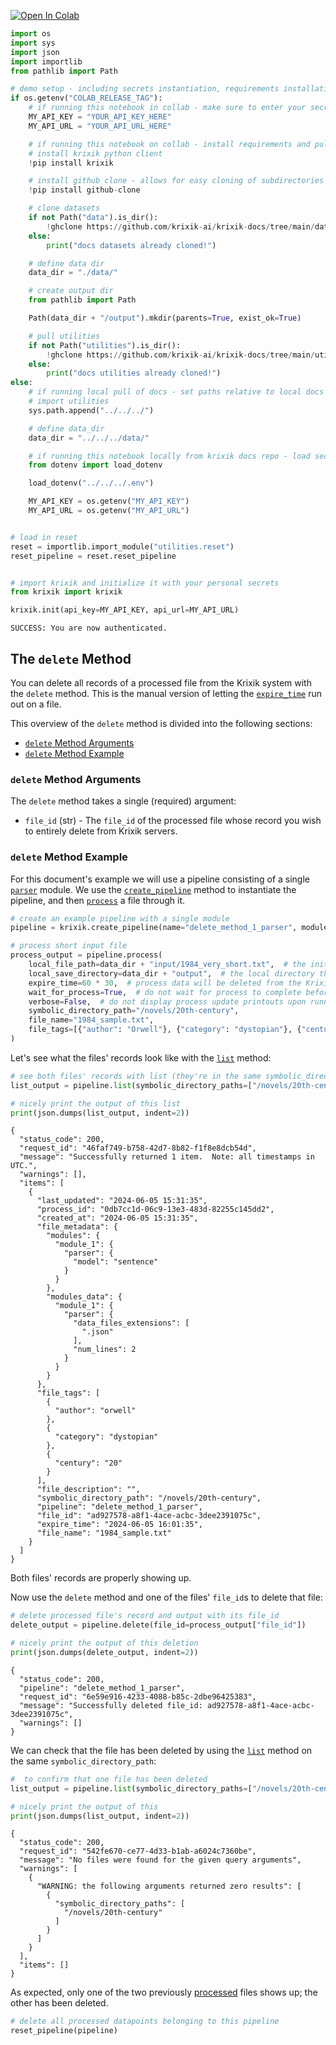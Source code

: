 <a href="https://colab.research.google.com/github/krixik-ai/krixik-docs/blob/main/docs/system/file_system/delete_method.ipynb" target="_parent"><img src="https://colab.research.google.com/assets/colab-badge.svg" alt="Open In Colab"/></a>


```python
import os
import sys
import json
import importlib
from pathlib import Path

# demo setup - including secrets instantiation, requirements installation, and path setting
if os.getenv("COLAB_RELEASE_TAG"):
    # if running this notebook in collab - make sure to enter your secrets
    MY_API_KEY = "YOUR_API_KEY_HERE"
    MY_API_URL = "YOUR_API_URL_HERE"

    # if running this notebook on collab - install requirements and pull required subdirectories
    # install krixik python client
    !pip install krixik

    # install github clone - allows for easy cloning of subdirectories from docs repo: https://github.com/krixik-ai/krixik-docs
    !pip install github-clone

    # clone datasets
    if not Path("data").is_dir():
        !ghclone https://github.com/krixik-ai/krixik-docs/tree/main/data
    else:
        print("docs datasets already cloned!")

    # define data dir
    data_dir = "./data/"

    # create output dir
    from pathlib import Path

    Path(data_dir + "/output").mkdir(parents=True, exist_ok=True)

    # pull utilities
    if not Path("utilities").is_dir():
        !ghclone https://github.com/krixik-ai/krixik-docs/tree/main/utilities
    else:
        print("docs utilities already cloned!")
else:
    # if running local pull of docs - set paths relative to local docs structure
    # import utilities
    sys.path.append("../../../")

    # define data_dir
    data_dir = "../../../data/"

    # if running this notebook locally from krixik docs repo - load secrets from a .env placed at the base of the docs repo
    from dotenv import load_dotenv

    load_dotenv("../../../.env")

    MY_API_KEY = os.getenv("MY_API_KEY")
    MY_API_URL = os.getenv("MY_API_URL")


# load in reset
reset = importlib.import_module("utilities.reset")
reset_pipeline = reset.reset_pipeline


# import krixik and initialize it with your personal secrets
from krixik import krixik

krixik.init(api_key=MY_API_KEY, api_url=MY_API_URL)
```

    SUCCESS: You are now authenticated.


## The `delete` Method

You can delete all records of a processed file from the Krixik system with the `delete` method. This is the manual version of letting the [`expire_time`](../parameters_processing_files_through_pipelines/process_method.md#core-process-method-arguments) run out on a file.

This overview of the `delete` method is divided into the following sections:

- [`delete` Method Arguments](#delete-method-arguments)
- [`delete` Method Example](#delete-method-example)

### `delete` Method Arguments

The `delete` method takes a single (required) argument:

- `file_id` (str) - The `file_id` of the processed file whose record you wish to entirely delete from Krixik servers.

### `delete` Method Example

For this document's example we will use a pipeline consisting of a single [`parser`](../../modules/support_function_modules/parser_module.md) module.  We use the [`create_pipeline`](../pipeline_creation/create_pipeline.md) method to instantiate the pipeline, and then [`process`](../parameters_processing_files_through_pipelines/process_method.md) a file through it.


```python
# create an example pipeline with a single module
pipeline = krixik.create_pipeline(name="delete_method_1_parser", module_chain=["parser"])

# process short input file
process_output = pipeline.process(
    local_file_path=data_dir + "input/1984_very_short.txt",  # the initial local filepath where the input JSON file is stored
    local_save_directory=data_dir + "output",  # the local directory that the output file will be saved to
    expire_time=60 * 30,  # process data will be deleted from the Krixik system in 30 minutes
    wait_for_process=True,  # do not wait for process to complete before returning IDE control to user
    verbose=False,  # do not display process update printouts upon running code
    symbolic_directory_path="/novels/20th-century",
    file_name="1984_sample.txt",
    file_tags=[{"author": "Orwell"}, {"category": "dystopian"}, {"century": "20"}],
)
```

Let's see what the files' records look like with the [`list`](list_method.md) method:


```python
# see both files' records with list (they're in the same symbolic_directory_path)
list_output = pipeline.list(symbolic_directory_paths=["/novels/20th-century"])

# nicely print the output of this list
print(json.dumps(list_output, indent=2))
```

    {
      "status_code": 200,
      "request_id": "46faf749-b758-42d7-8b82-f1f8e8dcb54d",
      "message": "Successfully returned 1 item.  Note: all timestamps in UTC.",
      "warnings": [],
      "items": [
        {
          "last_updated": "2024-06-05 15:31:35",
          "process_id": "0db7cc1d-06c9-13e3-483d-82255c145dd2",
          "created_at": "2024-06-05 15:31:35",
          "file_metadata": {
            "modules": {
              "module_1": {
                "parser": {
                  "model": "sentence"
                }
              }
            },
            "modules_data": {
              "module_1": {
                "parser": {
                  "data_files_extensions": [
                    ".json"
                  ],
                  "num_lines": 2
                }
              }
            }
          },
          "file_tags": [
            {
              "author": "orwell"
            },
            {
              "category": "dystopian"
            },
            {
              "century": "20"
            }
          ],
          "file_description": "",
          "symbolic_directory_path": "/novels/20th-century",
          "pipeline": "delete_method_1_parser",
          "file_id": "ad927578-a8f1-4ace-acbc-3dee2391075c",
          "expire_time": "2024-06-05 16:01:35",
          "file_name": "1984_sample.txt"
        }
      ]
    }


Both files' records are properly showing up.

Now use the `delete` method and one of the files' `file_id`s to delete that file:


```python
# delete processed file's record and output with its file_id
delete_output = pipeline.delete(file_id=process_output["file_id"])

# nicely print the output of this deletion
print(json.dumps(delete_output, indent=2))
```

    {
      "status_code": 200,
      "pipeline": "delete_method_1_parser",
      "request_id": "6e59e916-4233-4088-b85c-2dbe96425383",
      "message": "Successfully deleted file_id: ad927578-a8f1-4ace-acbc-3dee2391075c",
      "warnings": []
    }


We can check that the file has been deleted by using the [`list`](list_method.md) method on the same `symbolic_directory_path`:


```python
#  to confirm that one file has been deleted
list_output = pipeline.list(symbolic_directory_paths=["/novels/20th-century"])

# nicely print the output of this
print(json.dumps(list_output, indent=2))
```

    {
      "status_code": 200,
      "request_id": "542fe670-ce77-4d33-b1ab-a6024c7360be",
      "message": "No files were found for the given query arguments",
      "warnings": [
        {
          "WARNING: the following arguments returned zero results": [
            {
              "symbolic_directory_paths": [
                "/novels/20th-century"
              ]
            }
          ]
        }
      ],
      "items": []
    }


As expected, only one of the two previously [processed](../parameters_processing_files_through_pipelines/process_method.md) files shows up; the other has been deleted.


```python
# delete all processed datapoints belonging to this pipeline
reset_pipeline(pipeline)
```
